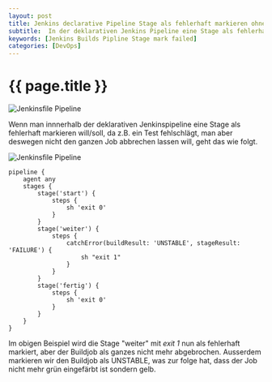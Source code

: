 ```yaml
---
layout: post
title: Jenkins declarative Pipeline Stage als fehlerhaft markieren ohne den Build abzubrechen
subtitle:  In der deklarativen Jenkins Pipeline eine Stage als fehlerhaft markieren ohne den Build abzubrechen.
keywords: [Jenkins Builds Pipline Stage mark failed]
categories: [DevOps]
---
```

# {{ page.title }}

![Jenkinsfile Pipeline](../../img/jenkins-300x182.webp)

Wenn man innnerhalb der deklarativen Jenkinspipeline eine Stage als fehlerhaft markieren will/soll, da z.B. ein Test fehlschlägt, man aber deswegen nicht den ganzen Job abbrechen lassen will, geht das wie folgt.

 ![Jenkinsfile Pipeline](../../img/Jenkins_mark_stage_as_failed.png)

```
pipeline {
    agent any
    stages {
        stage('start') {
            steps {
                sh 'exit 0'
            }
        }
        stage('weiter') {
            steps {
                catchError(buildResult: 'UNSTABLE', stageResult: 'FAILURE') {
                    sh "exit 1"
                }
            }
        }
        stage('fertig') {
            steps {
                sh 'exit 0'
            }
        }
    }
}
```

Im obigen Beispiel wird die Stage "weiter" mit _exit 1_ nun als fehlerhaft markiert, aber der Buildjob als ganzes nicht mehr abgebrochen. Ausserdem markieren wir den Buildjob als UNSTABLE, was zur folge hat, dass der Job nicht mehr grün eingefärbt ist sondern gelb.
